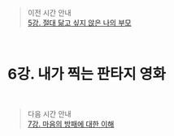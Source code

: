 > 이전 시간 안내  
> [5강. 절대 닮고 싶지 않은 나의 부모](./05_My_parents_I_never_want_to_be_like.md)  

<br>

# 6강. 내가 찍는 판타지 영화  

<br>

> 다음 시간 안내  
> [7강. 마음의 방패에 대한 이해](./07_Understanding_the_shield_of_mind.md)  